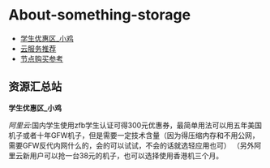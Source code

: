 # About-something-storage
- [学生优惠区_小鸡](#学生优惠区_小鸡)
- [云服务推荐](#云服务推荐)
- [节点购买参考](#节点购买参考)

## 资源汇总站

**学生优惠区_小鸡**

*阿里云*:国内学生使用zfb学生认证可得300元优惠券，最简单用法可以用五年美国机子或者十年GFW机子，但是需要一定技术含量（因为得压缩内存和不用公网，需要GFW反代内网什么的，会的可以试试，不会的话就选轻应用也可）
（另外阿里云新用户可以抢一台38元的机子，也可以选择使用香港机三个月。
